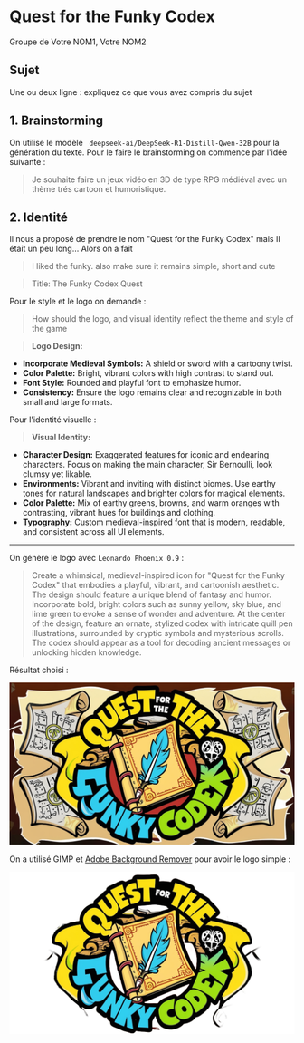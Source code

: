 # Quest for the Funky Codex

Groupe de Votre NOM1, Votre NOM2

## Sujet

Une ou deux ligne : expliquez ce que vous avez compris du sujet

## 1. Brainstorming

On utilise le modèle ` deepseek-ai/DeepSeek-R1-Distill-Qwen-32B` pour la génération du texte.
Pour le faire le brainstorming on commence par l'idée suivante :

> Je souhaite faire un jeux vidéo en 3D de type RPG médiéval avec un thème trés cartoon et humoristique.


## 2. Identité

Il nous a proposé de prendre le nom "Quest for the Funky Codex" mais Il était un peu long... Alors on a fait

> I liked the funky. also make sure it remains simple, short and cute

> Title: The Funky Codex Quest

Pour le style et le logo on demande :

> How should the logo, and visual identity reflect the theme and style of the game

> **Logo Design:**
   - **Incorporate Medieval Symbols:** A shield or sword with a cartoony twist.
   - **Color Palette:** Bright, vibrant colors with high contrast to stand out.
   - **Font Style:** Rounded and playful font to emphasize humor.
   - **Consistency:** Ensure the logo remains clear and recognizable in both small and large formats.

Pour l'identité visuelle :

> **Visual Identity:**
   - **Character Design:** Exaggerated features for iconic and endearing characters. Focus on making the main character, Sir Bernoulli, look clumsy yet likable.
   - **Environments:** Vibrant and inviting with distinct biomes. Use earthy tones for natural landscapes and brighter colors for magical elements.
   - **Color Palette:** Mix of earthy greens, browns, and warm oranges with contrasting, vibrant hues for buildings and clothing.
   - **Typography:** Custom medieval-inspired font that is modern, readable, and consistent across all UI elements.

---

On génère le logo avec `Leonardo Phoenix 0.9` :

> Create a whimsical, medieval-inspired icon for "Quest for the Funky Codex" that embodies a playful, vibrant, and cartoonish aesthetic. The design should feature a unique blend of fantasy and humor. Incorporate bold, bright colors such as sunny yellow, sky blue, and lime green to evoke a sense of wonder and adventure. At the center of the design, feature an ornate, stylized codex with intricate quill pen illustrations, surrounded by cryptic symbols and mysterious scrolls. The codex should appear as a tool for decoding ancient messages or unlocking hidden knowledge.

Résultat choisi :

![Image d'une plume sur un livre avec le texte 'Quest of The Funky Codex' écrit autour](2.identite/Leonardo_Phoenix_09_Create_a_whimsical_medievalinspired_icon_f_2.jpg)

On a utilisé GIMP et [Adobe Background Remover](https://www.adobe.com/express/feature/image/remove-background) pour avoir le logo simple :

![Logo sans le fond](2.identite/logo.png)